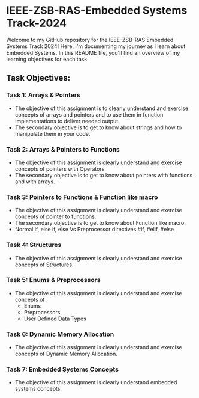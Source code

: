 # IEEE-ZSB-RAS-Embedded Systems Track-2024

Welcome to my GitHub repository for the IEEE-ZSB-RAS Embedded Systems Track 2024! Here, I'm documenting my journey as I learn about Embedded Systems. In this README file, you'll find an overview of my learning objectives for each task.

## Task Objectives:

### Task 1: Arrays & Pointers 
- The objective of this assignment is to clearly understand and exercise concepts of arrays and pointers and to use them in function implementations to deliver needed output.
- The secondary objective is to get to know about strings and how to manipulate them in your code.

### Task 2: Arrays & Pointers to Functions
- The objective of this assignment is clearly understand and exercise concepts of pointers with Operators.
- The secondary objective is to get to know about pointers with functions and with arrays.

### Task 3: Pointers to Functions & Function like macro
- The objective of this assignment is clearly understand and exercise concepts of pointer to functions.
- The secondary objective is to get to know about  Function like macro.
- Normal if, else if, else Vs Preprocessor directives #if, #elif, #else

### Task 4: Structures
- The objective of this assignment is clearly understand and exercise concepts of Structures.

### Task 5: Enums & Preprocessors
- The objective of this assignment is clearly understand and exercise concepts of :
    - Enums 
    - Preprocessors 
    - User Defined Data Types 

### Task 6: Dynamic Memory Allocation
- The objective of this assignment is clearly understand and exercise concepts of Dynamic Memory Allocation.

### Task 7: Embedded Systems Concepts
- The objective of this assignment is clearly understand embedded systems concepts.